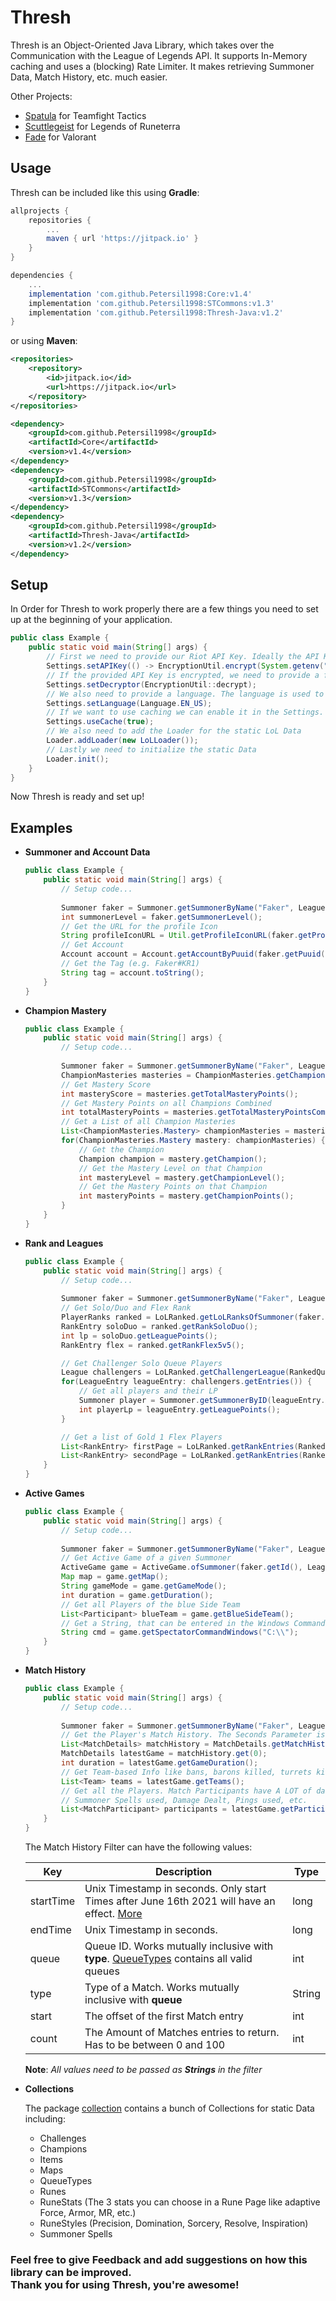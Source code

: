 # Thresh

Thresh is an Object-Oriented Java Library, which takes over the Communication with the League of Legends API. It supports In-Memory caching and uses a (blocking) Rate Limiter. It makes retrieving Summoner Data, Match History,
etc. much easier.

Other Projects:
- [Spatula](https://github.com/Petersil1998/Spatula) for Teamfight Tactics
- [Scuttlegeist](https://github.com/Petersil1998/Scuttlegeist) for Legends of Runeterra
- [Fade](https://github.com/Petersil1998/Fade) for Valorant

## Usage

Thresh can be included like this using **Gradle**:

```groovy
allprojects {
    repositories {
        ...
        maven { url 'https://jitpack.io' }
    }
}

dependencies {
    ...
    implementation 'com.github.Petersil1998:Core:v1.4'
    implementation 'com.github.Petersil1998:STCommons:v1.3'
    implementation 'com.github.Petersil1998:Thresh-Java:v1.2'
}
```

or using **Maven**:

```XML
<repositories>
    <repository>
        <id>jitpack.io</id>
        <url>https://jitpack.io</url>
    </repository>
</repositories>

<dependency>
    <groupId>com.github.Petersil1998</groupId>
    <artifactId>Core</artifactId>
    <version>v1.4</version>
</dependency>
<dependency>
    <groupId>com.github.Petersil1998</groupId>
    <artifactId>STCommons</artifactId>
    <version>v1.3</version>
</dependency>
<dependency>
    <groupId>com.github.Petersil1998</groupId>
    <artifactId>Thresh-Java</artifactId>
    <version>v1.2</version>
</dependency>
```

## Setup

In Order for Thresh to work properly there are a few things you need to set up
at the beginning of your application.

```JAVA
public class Example {
    public static void main(String[] args) {
        // First we need to provide our Riot API Key. Ideally the API Key is encrypted
        Settings.setAPIKey(() -> EncryptionUtil.encrypt(System.getenv("API_KEY")));
        // If the provided API Key is encrypted, we need to provide a function to decrypt the API Key
        Settings.setDecryptor(EncryptionUtil::decrypt);
        // We also need to provide a language. The language is used to static Data like Champions, Item, etc.
        Settings.setLanguage(Language.EN_US);
        // If we want to use caching we can enable it in the Settings. Caching is disabled by default
        Settings.useCache(true);
        // We also need to add the Loader for the static LoL Data
        Loader.addLoader(new LoLLoader());
        // Lastly we need to initialize the static Data
        Loader.init();
    }
}
```

Now Thresh is ready and set up!

## Examples

- **Summoner and Account Data**

    ```JAVA
    public class Example {
        public static void main(String[] args) {
            // Setup code...
            
            Summoner faker = Summoner.getSummonerByName("Faker", LeaguePlatform.KR);
            int summonerLevel = faker.getSummonerLevel();
            // Get the URL for the profile Icon
            String profileIconURL = Util.getProfileIconURL(faker.getProfileIcon());
            // Get Account
            Account account = Account.getAccountByPuuid(faker.getPuuid(), LeagueRegion.ASIA);
            // Get the Tag (e.g. Faker#KR1)
            String tag = account.toString();
        }
    } 
    ```

- **Champion Mastery**

    ```JAVA
    public class Example { 
        public static void main(String[] args) {
            // Setup code...
           
            Summoner faker = Summoner.getSummonerByName("Faker", LeaguePlatform.KR);
            ChampionMasteries masteries = ChampionMasteries.getChampionMasteriesOfSummoner(faker.getId(), LeaguePlatform.KR);
            // Get Mastery Score
            int masteryScore = masteries.getTotalMasteryPoints();
            // Get Mastery Points on all Champions Combined
            int totalMasteryPoints = masteries.getTotalMasteryPointsCombined();
            // Get a List of all Champion Masteries
            List<ChampionMasteries.Mastery> championMasteries = masteries.getChampionMasteries();
            for(ChampionMasteries.Mastery mastery: championMasteries) {
                // Get the Champion
                Champion champion = mastery.getChampion();
                // Get the Mastery Level on that Champion
                int masteryLevel = mastery.getChampionLevel();
                // Get the Mastery Points on that Champion
                int masteryPoints = mastery.getChampionPoints();
            }
        }
    } 
    ```

- **Rank and Leagues**

    ```JAVA
    public class Example {
        public static void main(String[] args) {
            // Setup code...
            
            Summoner faker = Summoner.getSummonerByName("Faker", LeaguePlatform.KR);
            // Get Solo/Duo and Flex Rank
            PlayerRanks ranked = LoLRanked.getLoLRanksOfSummoner(faker.getId(), LeaguePlatform.KR);
            RankEntry soloDuo = ranked.getRankSoloDuo();
            int lp = soloDuo.getLeaguePoints();
            RankEntry flex = ranked.getRankFlex5v5();
  
            // Get Challenger Solo Queue Players
            League challengers = LoLRanked.getChallengerLeague(RankedQueue.SOLO_DUO, LeaguePlatform.EUW);
            for(LeagueEntry leagueEntry: challengers.getEntries()) {
                // Get all players and their LP
                Summoner player = Summoner.getSummonerByID(leagueEntry.getSummonerId(), LeaguePlatform.EUW);
                int playerLp = leagueEntry.getLeaguePoints();
            }
  
            // Get a list of Gold 1 Flex Players
            List<RankEntry> firstPage = LoLRanked.getRankEntries(RankedDivision.I, RankedTier.GOLD, RankedQueue.FLEX, LeaguePlatform.NA);
            List<RankEntry> secondPage = LoLRanked.getRankEntries(RankedDivision.I, RankedTier.GOLD, RankedQueue.FLEX, LeaguePlatform.NA, 2);
        }
    } 
    ```

- **Active Games**

    ```JAVA
    public class Example {
        public static void main(String[] args) {
            // Setup code...
            
            Summoner faker = Summoner.getSummonerByName("Faker", LeaguePlatform.NA);
            // Get Active Game of a given Summoner
            ActiveGame game = ActiveGame.ofSummoner(faker.getId(), LeaguePlatform.NA);
            Map map = game.getMap();
            String gameMode = game.getGameMode();
            int duration = game.getDuration();
            // Get all Players of the blue Side Team
            List<Participant> blueTeam = game.getBlueSideTeam();
            // Get a String, that can be entered in the Windows Commandline to spectate the Game
            String cmd = game.getSpectatorCommandWindows("C:\\");
        } 
    } 
    ```

- **Match History**

    ```JAVA
    public class Example {
        public static void main(String[] args) {
            // Setup code...
            
            Summoner faker = Summoner.getSummonerByName("Faker", LeaguePlatform.NA);
            // Get the Player's Match History. The Seconds Parameter is a Filter.
            List<MatchDetails> matchHistory = MatchDetails.getMatchHistory(faker.getId(), LeagueRegion.ASIA, Map.of());
            MatchDetails latestGame = matchHistory.get(0);
            int duration = latestGame.getGameDuration();
            // Get Team-based Info like bans, barons killed, turrets killed, etc.
            List<Team> teams = latestGame.getTeams();
            // Get all the Players. Match Participants have A LOT of data like Items bought, Champion played,
            // Summoner Spells used, Damage Dealt, Pings used, etc.
            List<MatchParticipant> participants = latestGame.getParticipants();
        } 
    } 
    ```
  The Match History Filter can have the following values:

  | Key       | Description                                                                                                                                                                                                      | Type   |
  |-----------|------------------------------------------------------------------------------------------------------------------------------------------------------------------------------------------------------------------|--------|
  | startTime | Unix Timestamp in seconds. Only start Times after June 16th 2021 will have an effect. [More](https://developer.riotgames.com/apis#match-v5/GET_getMatchIdsByPUUID)                                               | long   | 
  | endTime   | Unix Timestamp in seconds.                                                                                                                                                                                       | long   |
  | queue     | Queue ID. Works mutually inclusive with **type**. [QueueTypes](https://github.com/Petersil1998/Thresh-Java/blob/master/src/main/java/net/petersil98/thresh/collection/QueueTypes.java) contains all valid queues | int    |
  | type      | Type of a Match. Works mutually inclusive with **queue**                                                                                                                                                         | String |
  | start     | The offset of the first Match entry                                                                                                                                                                              | int    |
  | count     | The Amount of Matches entries to return. Has to be between 0 and 100                                                                                                                                             | int    |

  **Note**: *All values need to be passed as **Strings** in the filter*


- **Collections**

    The package [collection](https://github.com/Petersil1998/Thresh-Java/blob/main/src/main/java/net/petersil98/thresh/collection/) contains a bunch of Collections for static Data including:
  
    - Challenges
    - Champions
    - Items
    - Maps
    - QueueTypes
    - Runes
    - RuneStats (The 3 stats you can choose in a Rune Page like adaptive Force, Armor, MR, etc.)
    - RuneStyles (Precision, Domination, Sorcery, Resolve, Inspiration)
    - Summoner Spells

### Feel free to give Feedback and add suggestions on how this library can be improved. <br>Thank you for using Thresh, you're awesome!
